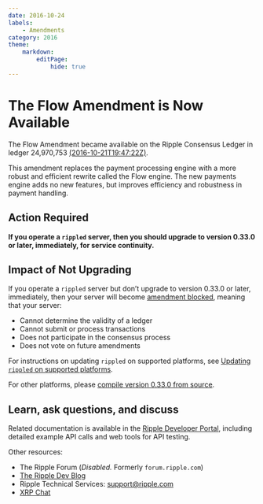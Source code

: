 ```yaml
---
date: 2016-10-24
labels:
    - Amendments
category: 2016
theme:
    markdown:
        editPage:
            hide: true
---
```

# The Flow Amendment is Now Available

The Flow Amendment became available on the Ripple Consensus Ledger in ledger 24,970,753 [(2016-10-21T19:47:22Z)](https://xrpcharts.ripple.com/#/transactions/C06CE3CABA3907389E4DD296C5F31C73B1548CC20BD7B83416C78CD7D4CD38FC).

This amendment replaces the payment processing engine with a more robust and efficient rewrite called the Flow engine. The new payments engine adds no new features, but improves efficiency and robustness in payment handling.


## Action Required

**If you operate a `rippled` server, then you should upgrade to version 0.33.0 or later, immediately, for service continuity.**

## Impact of Not Upgrading

If you operate a `rippled` server but don’t upgrade to version 0.33.0 or later, immediately, then your server will become [amendment blocked](https://ripple.com/build/amendments/#amendment-blocked), meaning that your server:

* Cannot determine the validity of a ledger
* Cannot submit or process transactions
* Does not participate in the consensus process
* Does not vote on future amendments

For instructions on updating `rippled` on supported platforms, see [Updating `rippled` on supported platforms](https://ripple.com/build/rippled-setup/#updating-rippled).

For other platforms, please [compile version 0.33.0 from source](https://github.com/ripple/rippled/tree/master/Builds).

## Learn, ask questions, and discuss
Related documentation is available in the [Ripple Developer Portal](https://ripple.com/build/), including detailed example API calls and web tools for API testing.

Other resources:

* The Ripple Forum (_Disabled._ Formerly `forum.ripple.com`)
* [The Ripple Dev Blog](https://developers.ripple.com/blog/)
* Ripple Technical Services: <support@ripple.com>
* [XRP Chat](http://www.xrpchat.com/)
